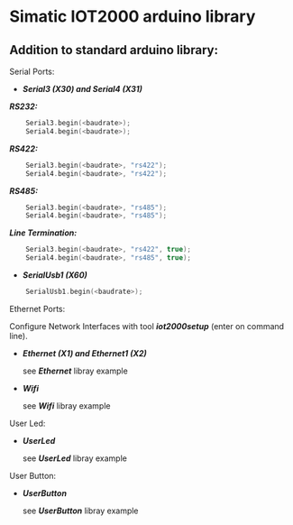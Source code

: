 # Simatic IOT2000 arduino library

## Addition to standard arduino library:

Serial Ports:

* ***Serial3 (X30) and Serial4 (X31)***

***RS232:***
``` c++	
	Serial3.begin(<baudrate>);
	Serial4.begin(<baudrate>);
```
***RS422:***
``` c++	
	Serial3.begin(<baudrate>, "rs422");
	Serial4.begin(<baudrate>, "rs422");
```
***RS485:***
``` c++	
	Serial3.begin(<baudrate>, "rs485");
	Serial4.begin(<baudrate>, "rs485");
```

***Line Termination:***
``` c++	
	Serial3.begin(<baudrate>, "rs422", true);
	Serial4.begin(<baudrate>, "rs485", true);
```

* ***SerialUsb1 (X60)***
``` c++	
	SerialUsb1.begin(<baudrate>);
```

Ethernet Ports:

Configure Network Interfaces with tool ***iot2000setup*** (enter on command line).

* ***Ethernet (X1) and Ethernet1 (X2)***

	see ***Ethernet*** libray example
	
* ***Wifi***

	see ***Wifi*** libray example
	
User Led:

* ***UserLed***

	see ***UserLed*** libray example

User Button:

* ***UserButton***

	see ***UserButton*** libray example

